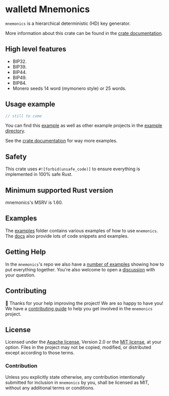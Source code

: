 # walletd Mnemonics

`mnemonics` is a hierarchical deterministic (HD) key generator.

More information about this crate can be found in the [crate documentation][docs].

## High level features

- BIP32.
- BIP39.
- BIP44.
- BIP49.
- BIP84.
- Monero seeds 14 word (mymonero style) or 25 words.

## Usage example

```rust
// still to come
```

You can find this [example][readme-example] as well as other example projects in
the [example directory][examples].

See the [crate documentation][docs] for way more examples.

## Safety

This crate uses `#![forbid(unsafe_code)]` to ensure everything is implemented in
100% safe Rust.

## Minimum supported Rust version

mnemonics's MSRV is 1.60.

## Examples

The [examples] folder contains various examples of how to use `mnemonics`. The
[docs] also provide lots of code snippets and examples.

## Getting Help

In the `mnemonics`'s repo we also have a [number of examples][examples] showing how
to put everything together. You're also welcome to open a [discussion] with your question.

## Contributing

:balloon: Thanks for your help improving the project! We are so happy to have
you! We have a [contributing guide][contributing] to help you get involved in the
`mnemonics` project.

## License

Licensed under the [Apache license][license-apache], Version 2.0
or the [MIT license][license-mit], at your option. Files in the project may not be copied, modified, or distributed except according to those terms.

### Contribution

Unless you explicitly state otherwise, any contribution intentionally submitted
for inclusion in `mnemonics` by you, shall be licensed as MIT, without any
additional terms or conditions.

[readme-example]: https://github.com/walletd/mnemonic/tree/main/examples/readme
[examples]: https://github.com/walletd/mnemonic/tree/main/examples
[docs]: https://docs.rs/walletd_mnemonics
[contributing]: https://github.com/walletd/mnemonics/blob/main/CONTRIBUTING.md
[discussion]: https://github.com/walletd/mnemonics/discussions/new?category=q-a
[ecosystem]: https://github.com/walletd/mnemonics/blob/main/ECOSYSTEM.md
[license-mit]: https://github.com/walletd/mnemonics/blob/main/LICENSE-MIT
[license-apache]: https://github.com/walletd/mnemonics/blob/main/LICENSE-APACHE